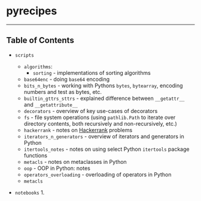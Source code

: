 # pyrecipes


----
## Table of Contents

* `scripts`
  * `algorithms`:
     * `sorting` - implementations of sorting algorithms
  * `base64enc` - doing `base64` encoding 
  * `bits_n_bytes` - working with Pythons `bytes`, `bytearray`, encoding numbers and test as bytes, etc.
  * `builtin_gttrs_sttrs` - explained difference between `__getattr__` and `__getattribute__`
  * `decorators` - overview of key use-cases of decorators
  * `fs` - file system operations (using `pathlib.Path` to iterate over directory contents, both recursively and non-recursively, etc.)
  * `hackerrank` - notes on [Hackerrank](http://hackerrank.com/) problems
  * `iterators_n_generators` - overview of iterators and generators in Python
  * `itertools_notes` - notes on using select Python `itertools` package functions
  * `metacls` - notes on metaclasses in Python
  * `oop` - OOP in Python: notes
  * `operators_overloading` - overloading of operators in Python
  * `metacls`
  
* `notebooks`
  1. 